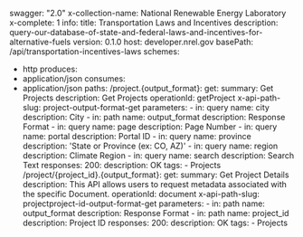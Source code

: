 swagger: "2.0"
x-collection-name: National Renewable Energy Laboratory
x-complete: 1
info:
  title: Transportation Laws and Incentives
  description: query-our-database-of-state-and-federal-laws-and-incentives-for-alternative-fuels
  version: 0.1.0
host: developer.nrel.gov
basePath: /api/transportation-incentives-laws
schemes:
- http
produces:
- application/json
consumes:
- application/json
paths:
  /project.{output_format}:
    get:
      summary: Get Projects
      description: Get Projects
      operationId: getProject
      x-api-path-slug: project-output-format-get
      parameters:
      - in: query
        name: city
        description: City
      - in: path
        name: output_format
        description: Response Format
      - in: query
        name: page
        description: Page Number
      - in: query
        name: portal
        description: Portal ID
      - in: query
        name: province
        description: 'State or Province (ex: CO, AZ)'
      - in: query
        name: region
        description: Climate Region
      - in: query
        name: search
        description: Search Text
      responses:
        200:
          description: OK
      tags:
      - Projects
  /project/{project_id}.{output_format}:
    get:
      summary: Get Project Details
      description: This API allows users to request metadata associated with the specific
        Document.
      operationId: document
      x-api-path-slug: projectproject-id-output-format-get
      parameters:
      - in: path
        name: output_format
        description: Response Format
      - in: path
        name: project_id
        description: Project ID
      responses:
        200:
          description: OK
      tags:
      - Projects